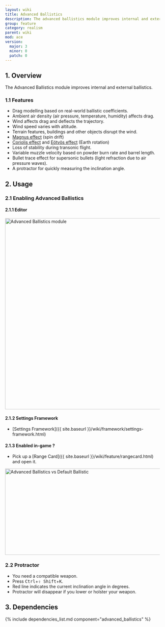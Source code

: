 ```yaml
---
layout: wiki
title: Advanced Ballistics
description: The advanced ballistics module improves internal and external ballistics.
group: feature
category: realism
parent: wiki
mod: ace
version:
  major: 3
  minor: 0
  patch: 0
---
```


## 1. Overview
The Advanced Ballistics module improves internal and external ballistics.

### 1.1 Features
- Drag modelling based on real-world ballistic coefficients.
- Ambient air density (air pressure, temperature, humidity) affects drag.
- Wind affects drag and deflects the trajectory.
- Wind speed varies with altitude.
- Terrain features, buildings and other objects disrupt the wind.
- [Magnus effect](https://en.wikipedia.org/wiki/Magnus_effect) (spin drift)
- [Coriolis effect](https://en.wikipedia.org/wiki/Coriolis_effect) and [Eötvös effect](https://en.wikipedia.org/wiki/Eotvos_effect) (Earth rotation)
- Loss of stability during transonic flight.
- Variable muzzle velocity based on powder burn rate and barrel length.
- Bullet trace effect for supersonic bullets (light refraction due to air pressure waves).
- A protractor for quickly measuring the inclination angle.


## 2. Usage

### 2.1 Enabling Advanced Ballistics

#### 2.1.1 Editor
<img src="{{ site.baseurl }}/img/wiki/feature/ab_module.jpg" width="799" height="620" alt="Advanced Ballistics module" />

#### 2.1.2 Settings Framework
- [Settings Framework]({{ site.baseurl }}/wiki/framework/settings-framework.html)

#### 2.1.3 Enabled in-game ?
- Pick up a [Range Card]({{ site.baseurl }}/wiki/feature/rangecard.html) and open it.
<img src="{{ site.baseurl }}/img/wiki/feature/ab_ingame.png" width="1400" height="280" alt="Advanced Ballistics vs Default Ballistic" />

### 2.2 Protractor
- You need a compatible weapon.
- Press <kbd>Ctrl</kbd>+<kbd>⇧&nbsp;Shift</kbd>+<kbd>K</kbd>.
- Red line indicates the current inclination angle in degrees.
- Protractor will disappear if you lower or holster your weapon.


## 3. Dependencies

{% include dependencies_list.md component="advanced_ballistics" %}
